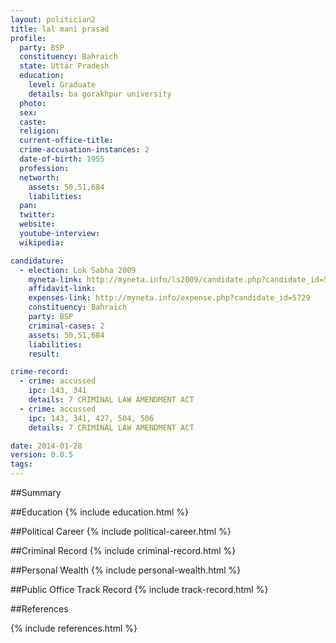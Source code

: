 ```yaml
---
layout: politician2
title: lal mani prasad
profile: 
  party: BSP
  constituency: Bahraich
  state: Uttar Pradesh
  education: 
    level: Graduate
    details: ba gorakhpur university
  photo: 
  sex: 
  caste: 
  religion: 
  current-office-title: 
  crime-accusation-instances: 2
  date-of-birth: 1955
  profession: 
  networth: 
    assets: 50,51,684
    liabilities: 
  pan: 
  twitter: 
  website: 
  youtube-interview: 
  wikipedia: 

candidature: 
  - election: Lok Sabha 2009
    myneta-link: http://myneta.info/ls2009/candidate.php?candidate_id=5729
    affidavit-link: 
    expenses-link: http://myneta.info/expense.php?candidate_id=5729
    constituency: Bahraich 
    party: BSP
    criminal-cases: 2
    assets: 50,51,684
    liabilities: 
    result:  

crime-record: 
  - crime: accussed
    ipc: 143, 341
    details: 7 CRIMINAL LAW AMENDMENT ACT 
  - crime: accussed
    ipc: 143, 341, 427, 504, 506
    details: 7 CRIMINAL LAW AMENDMENT ACT 

date: 2014-01-28
version: 0.0.5
tags: 
---
```

##Summary


##Education
{% include education.html %}


##Political Career
{% include political-career.html %}


##Criminal Record
{% include criminal-record.html %}


##Personal Wealth
{% include personal-wealth.html %}


##Public Office Track Record
{% include track-record.html %}


##References


{% include references.html %}